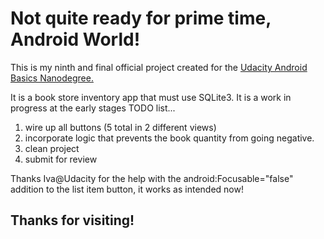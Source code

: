 # Not quite ready for prime time, Android World!

This is my ninth and final official project created for the
[Udacity Android Basics Nanodegree.](https://www.udacity.com/course/android-basics-nanodegree-by-google--nd803 "Udacity Android Basics ND")

It is a book store inventory app that must use SQLite3. It is a work in progress at the early stages
TODO list...
1. wire up all buttons (5 total in 2 different views)
2. incorporate logic that prevents the book quantity from going negative.
3. clean project
4. submit for review

Thanks Iva@Udacity for the help with the android:Focusable="false" addition to the list item button, it works as intended now!

## Thanks for visiting!

